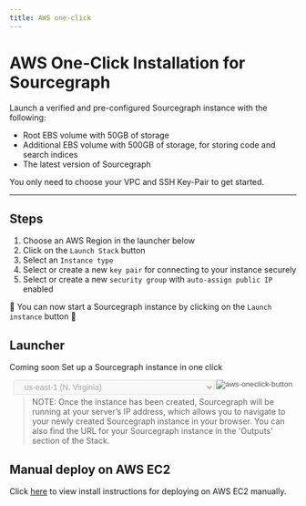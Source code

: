 ```yaml
---
title: AWS one-click
---
```


<style>
.launcher {
	margin:  0.5em;
  width: 100%;
}
.launcher > select {
  width: 70%;
  font-size: 1em;
	padding: 0.2em 1em;
	margin-right: 0.25em;
  display: inline-block;
  float: left;
}
</style>

# AWS One-Click Installation for Sourcegraph

Launch a verified and pre-configured Sourcegraph instance with the following:

- Root EBS volume with 50GB of storage
- Additional EBS volume with 500GB of storage, for storing code and search indices
- The latest version of Sourcegraph

You only need to choose your VPC and SSH Key-Pair to get started.

---

## Steps

1. Choose an AWS Region in the launcher below
2. Click on the `Launch Stack` button
3. Select an `Instance type`
4. Select or create a new `key pair` for connecting to your instance securely
5. Select or create a new `security group` with `auto-assign public IP` enabled

 🎉 You can now start a Sourcegraph instance by clicking on the `Launch instance` button 🎉

## Launcher
<span class="badge badge-warning">Coming soon</span> Set up a Sourcegraph instance in one click
<!-- ref: https://aws.amazon.com/blogs/devops/construct-your-own-launch-stack-url/ -->
<form class="launcher" name="launcher" action="" target="_blank">
  <select name="region" disabled>
    <option value=us-east-1#/stacks/new?">us-east-1 (N. Virginia)</option>
    <option value="us-east-2#/stacks/new?">us-east-2 (Ohio)</option>
    <option value="us-west-1#/stacks/new?">us-west-1 (N. California)</option>
    <option value="us-west-2#/stacks/new?">us-west-2 (Oregon)</option>
    <option value="ap-south-1#/stacks/new?">ap-south-1 (Asia Pacific - Mumbai)</option>
    <option value="eu-west-1#/stacks/new?">eu-west-1 (Europe - Ireland)</option>
    <option value="eu-west-2#/stacks/new?">eu-west-2 (Europe - Frankfurt)</option>
  </select>
  <input class="submit-btn" formaction="https://console.aws.amazon.com/cloudformation/home" type="image" alt="aws-oneclick-button" src="https://s3.amazonaws.com/cloudformation-examples/cloudformation-launch-stack.png" disabled/>
</form>

> NOTE: Once the instance has been created, Sourcegraph will be running at your server’s IP address, which allows you to navigate to your newly created Sourcegraph instance in your browser. You can also find the URL for your Sourcegraph instance in the 'Outputs' section of the Stack.

## Manual deploy on AWS EC2

Click [here](aws.md) to view install instructions for deploying on AWS EC2 manually.

